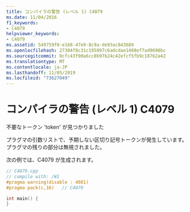 ```yaml
---
title: コンパイラの警告 (レベル 1) C4079
ms.date: 11/04/2016
f1_keywords:
- C4079
helpviewer_keywords:
- C4079
ms.assetid: 549759f0-e168-47e9-8c9a-de93ac843689
ms.openlocfilehash: 27304f8c31c195097c6adcdae1408ef7ad9698bc
ms.sourcegitcommit: 0cfc43f90a6cc8b97b24c42efcf5fb9c18762a42
ms.translationtype: MT
ms.contentlocale: ja-JP
ms.lasthandoff: 11/05/2019
ms.locfileid: "73627049"
---
```

# <a name="compiler-warning-level-1-c4079"></a>コンパイラの警告 (レベル 1) C4079

不要なトークン 'token' が見つかりました

プラグマの引数リストで、予期しない区切り記号トークンが発生しています。 プラグマの残りの部分は無視されました。

次の例では、C4079 が生成されます。

```cpp
// C4079.cpp
// compile with: /W1
#pragma warning(disable : 4081)
#pragma pack(c,16)   // C4079

int main() {
}
```